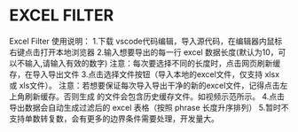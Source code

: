 # EXCEL FILTER
Excel Filter 使用说明：
  1.下载 vscode代码编辑，导入源代码，在编辑器内鼠标右键点击打开本地浏览器
  2.输入想要导出的每一行 excel 数据长度(默认为10，可以不输入,请输入有效的数字)
  注意：每次要选择不同的长度时，点击网页刷新缓存，在导入导出文件
  3.点击选择文件按钮（导入本地的excel文件，仅支持 xlsx 或 xls文件）。
  注意：若想要保证每次导入导出干净的新的excel文件，记得点击左上角刷新缓存。否则生成
  的文件会包含历史缓存文件。如视频示范所示。
  4.点击导出数据会自动生成过滤后的 excel 表格（按照 phrase 长度升序排列）
  5.暂时不支持单数转复数，会有更多的边界条件需要处理，开发量大。